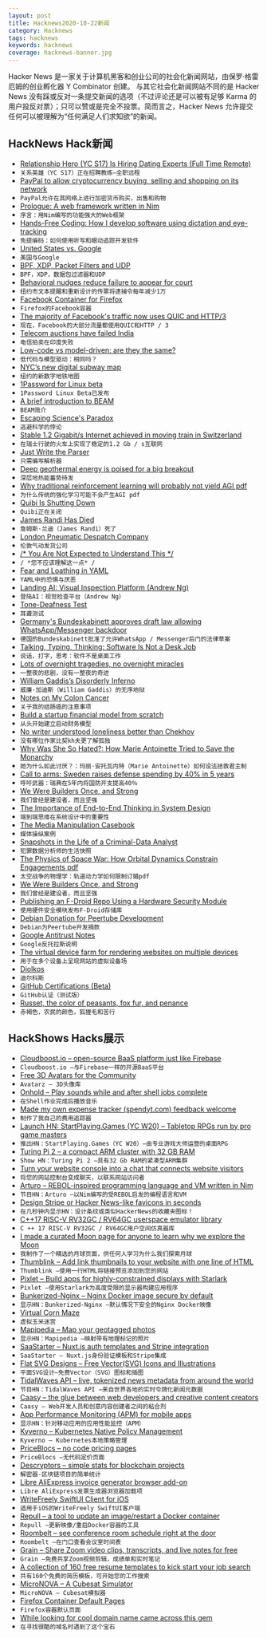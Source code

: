 ```yaml
---
layout: post
title: Hacknews2020-10-22新闻
category: Hacknews
tags: hacknews
keywords: hacknews
coverage: hacknews-banner.jpg
---
```


Hacker News 是一家关于计算机黑客和创业公司的社会化新闻网站，由保罗·格雷厄姆的创业孵化器 Y Combinator 创建。
与其它社会化新闻网站不同的是 Hacker News 没有踩或反对一条提交新闻的选项（不过评论还是可以被有足够 Karma 的用户投反对票）；只可以赞或是完全不投票。简而言之，Hacker News 允许提交任何可以被理解为“任何满足人们求知欲”的新闻。

## HackNews Hack新闻


- [Relationship Hero (YC S17) Is Hiring Dating Experts (Full Time Remote)](https://relationshiphero.com/careers?role=coach)
- `关系英雄（YC S17）正在招聘教练–全职远程`
- [PayPal to allow cryptocurrency buying, selling and shopping on its network](https://www.reuters.com/article/paypal-cryptocurrency/paypal-to-allow-cryptocurrency-buying-selling-and-shopping-on-its-network-idINL1N2HB14U)
- `PayPal允许在其网络上进行加密货币购买，出售和购物`
- [Prologue: A web framework written in Nim](https://github.com/planety/prologue/releases/tag/v0.4.0)
- `序言：用Nim编写的功能强大的Web框架`
- [Hands-Free Coding: How I develop software using dictation and eye-tracking](https://joshwcomeau.com/accessibility/hands-free-coding/)
- `免提编码：如何使用听写和眼动追踪开发软件`
- [United States vs. Google](https://stratechery.com/2020/united-states-v-google/)
- `美国与Google`
- [BPF, XDP, Packet Filters and UDP](https://fly.io/blog/bpf-xdp-packet-filters-and-udp/)
- `BPF，XDP，数据包过滤器和UDP`
- [Behavioral nudges reduce failure to appear for court](https://science.sciencemag.org/content/early/2020/10/07/science.abb6591)
- `纽约市文本提醒和重新设计的传票将逮捕令每年减少1万`
- [Facebook Container for Firefox](https://www.mozilla.org/en-US/firefox/facebookcontainer/)
- `Firefox的Facebook容器`
- [The majority of Facebook's traffic now uses QUIC and HTTP/3](https://engineering.fb.com/networking-traffic/how-facebook-is-bringing-quic-to-billions/)
- `现在，Facebook的大部分流量都使用QUIC和HTTP / 3`
- [Telecom auctions have failed India](https://www.bloombergquint.com/global-economics/economics-nobel-prize-celebrates-auctions-that-failed-india)
- `电信拍卖在印度失败`
- [Low-code vs model-driven: are they the same?](https://modeling-languages.com/low-code-vs-model-driven/)
- `低代码与模型驱动：相同吗？`
- [NYC’s new digital subway map](https://www.curbed.com/2020/10/first-look-new-yorks-digital-subway-map-comes-alive-today.html)
- `纽约的新数字地铁地图`
- [1Password for Linux beta](https://blog.1password.com/1password-for-linux-beta-is-now-open/)
- `1Password Linux Beta已发布`
- [A brief introduction to BEAM](https://blog.erlang.org/a-brief-BEAM-primer/)
- `BEAM简介`
- [Escaping Science's Paradox](https://worksinprogress.co/issue/escaping-sciences-paradox/)
- `逃避科学的悖论`
- [Stable 1.2 Gigabit/s Internet achieved in moving train in Switzerland](https://www.swisscom.ch/en/about/news/2020/10/21-mehr-bandbreite-im-zug.html)
- `在瑞士行驶的火车上实现了稳定的1.2 Gb / s互联网`
- [Just Write the Parser](https://tiarkrompf.github.io/notes/?/just-write-the-parser/)
- `只需编写解析器`
- [Deep geothermal energy is poised for a big breakout](https://www.vox.com/energy-and-environment/2020/10/21/21515461/renewable-energy-geothermal-egs-ags-supercritical)
- `深层地热能蓄势待发`
- [Why traditional reinforcement learning will probably not yield AGI pdf](https://philpapers.org/archive/ALETAT-12.pdf)
- `为什么传统的强化学习可能不会产生AGI pdf`
- [Quibi Is Shutting Down](https://www.wsj.com/articles/quibi-weighs-shutting-down-as-problems-mount-11603301946)
- `Quibi正在关闭`
- [James Randi Has Died](https://web.randi.org/home/james-randi-has-died)
- `詹姆斯·兰迪（James Randi）死了`
- [London Pneumatic Despatch Company](https://en.wikipedia.org/wiki/London_Pneumatic_Despatch_Company)
- `伦敦气动发货公司`
- [/* You Are Not Expected to Understand This */](https://community.cadence.com/cadence_blogs_8/b/breakfast-bytes/posts/memorial-day)
- `/ *您不应该理解这一点* /`
- [Fear and Loathing in YAML](https://chrisshort.net/fear-and-loathing-in-yaml/)
- `YAML中的恐惧与厌恶`
- [Landing AI: Visual Inspection Platform (Andrew Ng)](https://landing.ai/landing-ai-unveils-ai-visual-inspection-platform-to-improve-quality-and-reduce-costs-for-manufacturers-worldwide/)
- `登陆AI：视觉检查平台（Andrew Ng）`
- [Tone-Deafness Test](https://www.themusiclab.org/quizzes/td)
- `耳聋测试`
- [Germany's Bundeskabinett approves draft law allowing WhatsApp/Messenger backdoor](https://www.afp.com/de/nachrichten/18/bundeskabinett-macht-weg-fuer-reform-des-verfassungsschutzrechts-frei-doc-8tj3dc1)
- `德国的Bundeskabinett批准了允许WhatsApp / Messenger后门的法律草案`
- [Talking, Typing, Thinking: Software Is Not a Desk Job](https://daniel.fone.net.nz/blog/2020/10/21/talking-typing-thinking-software-is-not-a-desk-job/)
- `说话，打字，思考：软件不是桌面工作`
- [Lots of overnight tragedies, no overnight miracles](https://www.collaborativefund.com/blog/lots-of-overnight-tragedies-no-overnight-miracles/)
- `一整夜的悲剧，没有一整夜的奇迹`
- [William Gaddis’s Disorderly Inferno](https://www.theparisreview.org/blog/2020/10/19/william-gaddiss-disorderly-inferno/)
- `威廉·加迪斯（William Gaddis）的无序地狱`
- [Notes on My Colon Cancer](https://www.charlieharrington.com/colon-cancer)
- `关于我的结肠癌的注意事项`
- [Build a startup financial model from scratch](https://www.mathventurepartners.com/blog/2016/9/15/startup-financial-modeling-part-1-what-is-a-financial-model)
- `从头开始建立启动财务模型`
- [No writer understood loneliness better than Chekhov](https://www.firstthings.com/article/2020/11/poet-of-loneliness)
- `没有哪位作家比契kh夫更了解孤独`
- [Why Was She So Hated?: How Marie Antoinette Tried to Save the Monarchy](https://www.nybooks.com/articles/2020/11/05/why-was-she-so-hated/)
- `她为什么如此讨厌？：玛丽·安托瓦内特（Marie Antoinette）如何设法拯救君主制`
- [Call to arms: Sweden raises defense spending by 40% in 5 years](https://www.economist.com/europe/2020/10/19/sweden-embarks-on-its-largest-military-build-up-for-decades)
- `呼吁武器：瑞典在5年内将国防开支提高40％`
- [We Were Builders Once, and Strong](https://scholars-stage.blogspot.com/2020/10/we-were-builders-once-and-strong.html?m=1)
- `我们曾经是建设者，而且坚强`
- [The Importance of End-to-End Thinking in System Design](https://www.sigarch.org/the-importance-of-end-to-end-thinking-in-system-design/)
- `端到端思维在系统设计中的重要性`
- [The Media Manipulation Casebook](https://mediamanipulation.org/)
- `媒体操纵案例`
- [Snapshots in the Life of a Criminal-Data Analyst](https://crimereads.com/snapshots-in-the-life-of-a-criminal-data-analyst/)
- `犯罪数据分析师的生活快照`
- [The Physics of Space War: How Orbital Dynamics Constrain Engagements pdf](https://aerospace.org/sites/default/files/2020-10/Reesman_PhysicsWarSpace_20201001.pdf)
- `太空战争的物理学：轨道动力学如何限制订婚pdf`
- [We Were Builders Once, and Strong](https://scholars-stage.blogspot.com/2020/10/we-were-builders-once-and-strong.html)
- `我们曾经是建设者，而且坚强`
- [Publishing an F-Droid Repo Using a Hardware Security Module](https://f-droid.org/en/2020/10/05/ntrokey-signing.html)
- `使用硬件安全模块发布F-Droid存储库`
- [Debian Donation for Peertube Development](https://bits.debian.org/2020/10/debian-donation-peertube.html)
- `Debian为Peertube开发捐款`
- [Google Antitrust Notes](https://www.tbray.org/ongoing/When/202x/2020/10/20/Google-Antitrust)
- `Google反托拉斯说明`
- [The virtual device farm for rendering websites on multiple devices](https://seleniumbase.io/devices/?url=news.ycombinator.com)
- `用于在多个设备上呈现网站的虚拟设备场`
- [Diolkos](https://en.wikipedia.org/wiki/Diolkos)
- `迪尔科斯`
- [GitHub Certifications (Beta)](https://github.com/certifications)
- `GitHub认证（测试版）`
- [Russet, the color of peasants, fox fur, and penance](https://www.theparisreview.org/blog/2020/10/20/russet-the-color-of-peasants-fox-fur-and-penance/)
- `赤褐色，农民的颜色，狐狸毛和苦行`


## HackShows Hacks展示

- [ Cloudboost.io – open-source BaaS platform just like Firebase](https://cloudboost.io)
- `Cloudboost.io –与Firebase一样的开源BaaS平台`
- [ Free 3D Avatars for the Community](https://www.avatarz.design/)
- `Avatarz – 3D头像库`
- [ Onhold – Play sounds while and after shell jobs complete](https://github.com/alexdelorenzo/onhold)
- `在Shell作业完成后播放音乐`
- [ Made my own expense tracker (spendyt.com) feedback welcome](https://www.spendyt.com)
- `制作了我自己的费用追踪器`
- [Launch HN: StartPlaying.Games (YC W20) – Tabletop RPGs run by pro game masters](https://startplaying.games/)
- `推出HN：StartPlaying.Games（YC W20）–由专业游戏大师运营的桌面RPG`
- [ Turing Pi 2 – a compact ARM cluster with 32 GB RAM](https://turingpi.com/turing-pi-2/)
- `Show HN：Turing Pi 2 –具有32 Gb RAM的紧凑型ARM集群`
- [ Turn your website console into a chat that connects website visitors](https://www.consolechat.io)
- `将您的网站控制台变成聊天，以联系网站访问者`
- [ Arturo – REBOL-inspired programming language and VM written in Nim](https://github.com/arturo-lang)
- `节目HN：Arturo –以Nim编写的受REBOL启发的编程语言和VM`
- [ Design Stripe or Hacker News-like favicons in seconds](https://formito.com/tools/favicon)
- `在几秒钟内显示HN：设计条纹或类似HackerNews的收藏夹图标！`
- [ C++17 RISC-V RV32GC / RV64GC userspace emulator library](https://github.com/fwsGonzo/libriscv)
- `C ++ 17 RISC-V RV32GC / RV64GC用户空间仿真器库`
- [ I made a curated Moon page for anyone to learn why we explore the Moon](https://jatan.space/the-moon/)
- `我制作了一个精选的月球页面，供任何人学习为什么我们探索月球`
- [ Thumblink – Add link thumbnails to your website with one line of HTML](https://thumblink.com/?hn)
- `Thumblink –使用一行HTML将链接预览添加到您的网站`
- [ Pixlet – Build apps for highly-constrained displays with Starlark](https://github.com/tidbyt/pixlet)
- `Pixlet –使用Starlark为高度受限的显示器构建应用程序`
- [ Bunkerized-Nginx – Nginx Docker image secure by default](https://github.com/bunkerity/bunkerized-nginx)
- `显示HN：Bunkerized-Nginx –默认情况下安全的Nginx Docker映像`
- [ Virtual Corn Maze](http://noisyowl.com/corn/)
- `虚拟玉米迷宫`
- [ Mapipedia – Map your geotagged photos](https://mapipedia.com/)
- `显示HN：Mapipedia –映射带有地理标记的照片`
- [ SaaStarter – Nuxt.js auth templates and Stripe integration](https://saastarter.com/)
- `SaaStarter – Nuxt.js身份验证模板和Stripe集成`
- [ Flat SVG Designs – Free Vector(SVG) Icons and Illustrations](https://flat-svg-designs.net/en/)
- `平面SVG设计–免费Vector（SVG）图标和插图`
- [ TidalWaves API – live, tokenized news metadata from around the world](https://tidalwaves.io)
- `节目HN：TidalWaves API –来自世界各地的实时令牌化新闻元数据`
- [ Caasy – the glue between web developers and creative content creators](https://caasy.io)
- `Caasy – Web开发人员和创意内容创建者之间的粘合剂`
- [ App Performance Monitoring (APM) for mobile apps](https://instabug.com/product/app-performance-monitoring)
- `显示HN：针对移动应用的应用性能监控（APM）`
- [ Kyverno – Kubernetes Native Policy Management](https://kyverno.io/)
- `Kyverno – Kubernetes本地策略管理`
- [ PriceBlocs – no code pricing pages](https://priceblocs.com/)
- `PriceBlocs –无代码定价页面`
- [ Descryptors – simple stats for blockchain projects](https://descryptors.io)
- `解密器-区块链项目的简单统计`
- [ Libre AliExpress invoice generator browser add-on](https://addons.mozilla.org/en-US/firefox/addon/aliexpress-invoice-generator/)
- `Libre AliExpress发票生成器浏览器加载项`
- [ WriteFreely SwiftUI Client for iOS](https://github.com/writeas/writefreely-swiftui-multiplatform)
- `适用于iOS的WriteFreely SwiftUI客户端`
- [ Repull – a tool to update an image/restart a Docker container](https://github.com/jdevelop/repull)
- `Repull –更新映像/重启Docker容器的工具`
- [ Roombelt – see conference room schedule right at the door](https://roombelt.com)
- `Roombelt –在门口查看会议室时间表`
- [ Grain – Share Zoom video clips, transcripts, and live notes for free](https://grain.co)
- `Grain –免费共享Zoom视频剪辑，成绩单和实时笔记`
- [ A collection of 160 free resume templates to kick start your job search](https://www.freesumes.com/free-resume-templates-for-ms-word/)
- `共有160个免费的简历模板，可开始您的工作搜索`
- [ MicroNOVA – A Cubesat Simulator](https://shop.exodusorbitals.com/product/micronova-cubesat-simulator/)
- `MicroNOVA – Cubesat模拟器`
- [ Firefox Container Default Pages](https://addons.mozilla.org/en-US/firefox/addon/container-default-pages/)
- `Firefox容器默认页面`
- [ While looking for cool domain name came across this gem](item?id=24852913)
- `在寻找很酷的域名时遇到了这个宝石`

